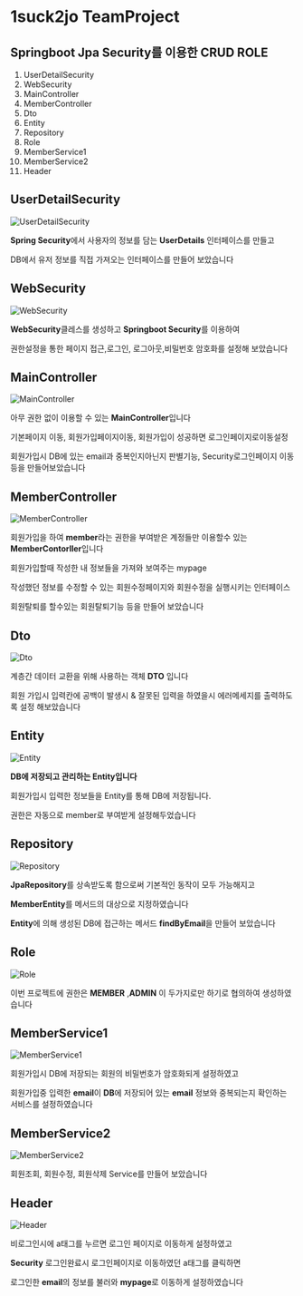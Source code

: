 # 1suck2jo TeamProject

## Springboot Jpa Security를 이용한 CRUD ROLE

1. UserDetailSecurity
2. WebSecurity
3. MainController
4. MemberController
5. Dto
6. Entity
7. Repository
8. Role
9. MemberService1
10. MemberService2
11. Header

## UserDetailSecurity
![UserDetailSecurity](https://user-images.githubusercontent.com/106312692/223304847-f5a0da4e-b92d-4ce5-90fb-f76179401d05.PNG)

**Spring Security**에서 사용자의 정보를 담는 **UserDetails** 인터페이스를 만들고

DB에서 유저 정보를 직접 가져오는 인터페이스를 만들어 보았습니다

## WebSecurity
![WebSecurity](https://user-images.githubusercontent.com/106312692/223305078-fe6c4aae-2927-43e4-ac02-d23f8d93f30c.PNG)

**WebSecurity**클레스를 생성하고 **Springboot Security**를 이용하여 

권한설정을 통한 페이지 접근,로그인, 로그아웃,비밀번호 암호화를 설정해 보았습니다

## MainController
![MainController](https://user-images.githubusercontent.com/106312692/223305232-3084378d-ad07-4384-97b5-3fb206ebe225.PNG)

아무 권한 없이 이용할 수 있는 **MainController**입니다 

기본페이지 이동, 회원가입페이지이동, 회원가입이 성공하면 로그인페이지로이동설정

회원가입시 DB에 있는 email과 중복인지아닌지 판별기능, Security로그인페이지 이동등을 만들어보았습니다

## MemberController
![MemberController](https://user-images.githubusercontent.com/106312692/223305324-e54bfe0d-8ebd-45c1-90a8-82ba25296f4c.PNG)

회원가입을 하여 **member**라는 권한을 부여받은 계정들만 이용할수 있는 **MemberContorller**입니다 

회원가입할때 작성한 내 정보들을 가져와 보여주는 mypage

작성했던 정보를 수정할 수 있는 회원수정페이지와 회원수정을 실행시키는 인터페이스

회원탈퇴를 할수있는 회원탈퇴기능 등을 만들어 보았습니다

## Dto
![Dto](https://user-images.githubusercontent.com/106312692/223305358-da4293ad-50ce-4a9b-a715-c2e8462457bb.PNG)

계층간 데이터 교환을 위해 사용하는 객체 **DTO** 입니다

회원 가입시 입력칸에 공백이 발생시 & 잘못된 입력을 하였을시 에러메세지를 출력하도록 설정 해보았습니다

## Entity
![Entity](https://user-images.githubusercontent.com/106312692/223305413-ff735ad6-9b1b-4aad-a2de-37425f4a8f81.PNG)

**DB에 저장되고 관리하는 Entity입니다**

회원가입시 입력한 정보들을 Entity를 통해 DB에 저장됩니다. 

권한은 자동으로 member로 부여받게 설정해두었습니다

## Repository
![Repository](https://user-images.githubusercontent.com/106312692/223305532-3e0f1c68-ef9c-481d-934a-9b94cb307dfd.PNG)

**JpaRepository**를 상속받도록 함으로써 기본적인 동작이 모두 가능해지고

**MemberEntity**를 메서드의 대상으로 지정하였습니다

**Entity**에 의해 생성된 DB에 접근하는 메서드 **findByEmail**을 만들어 보았습니다 

## Role
![Role](https://user-images.githubusercontent.com/106312692/223305585-d2227d66-191f-4582-856f-a5bb58c7f238.PNG)

이번 프로젝트에 권한은 **MEMBER** ,**ADMIN** 이 두가지로만 하기로 협의하여 생성하였습니다

## MemberService1
![MemberService1](https://user-images.githubusercontent.com/106312692/223305644-4e26bd58-c4e0-455c-87a8-54dc9afa44af.PNG)

회원가입시 DB에 저장되는 회원의 비밀번호가 암호화되게 설정하였고

회원가입중 입력한 **email**이 **DB**에 저장되어 있는 **email** 정보와 중복되는지 확인하는 서비스를 설정하였습니다

## MemberService2
![MemberService2](https://user-images.githubusercontent.com/106312692/223305690-a90f16a1-1e17-4a00-a79e-fda7b11c7c2e.PNG)

회원조회, 회원수정, 회원삭제 Service를 만들어 보았습니다

## Header
![Header](https://user-images.githubusercontent.com/106312692/223305722-434685d5-005a-48d8-8d1f-d408b638ce70.PNG)

비로그인시에 a태그를 누르면 로그인 페이지로 이동하게 설정하였고

**Security** 로그인완료시 로그인페이지로 이동하였던 a태그를 클릭하면

로그인한 **email**의 정보를 불러와 **mypage**로 이동하게 설정하였습니다
